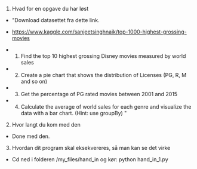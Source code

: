 1. Hvad for en opgave du har løst
 - "Download datasettet fra dette link.
 - https://www.kaggle.com/sanjeetsinghnaik/top-1000-highest-grossing-movies 

 - 1. Find the top 10 highest grossing Disney movies measured by world sales 

 - 2. Create a pie chart that shows the distribution of Licenses (PG, R, M and so on)

 - 3. Get the percentage of PG rated movies between 2001 and 2015

 - 4. Calculate the average of world sales for each genre and visualize the data with a bar chart. (Hint: use groupBy)
"


2. Hvor langt du kom med den
 - Done med den.

3. Hvordan dit program skal eksekvereres, så man kan se det virke

 - Cd ned i folderen /my_files/hand_in og kør: python hand_in_1.py
